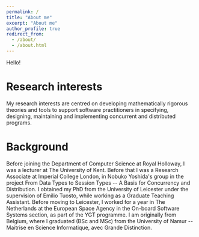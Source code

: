 ```yaml
---
permalink: /
title: "About me"
excerpt: "About me"
author_profile: true
redirect_from: 
  - /about/
  - /about.html
---
```



Hello!

Research interests
======

My research interests are centred on developing mathematically
rigorous theories and tools to support software practitioners in
specifying, designing, maintaining and implementing concurrent and
distributed programs.


Background
======
Before joining the Department of Computer Science at Royal Holloway, I
was a lecturer at The University of Kent. Before that I was a Research
Associate at Imperial College London, in Nobuko Yoshida's group in the
project From Data Types to Session Types -- A Basis for Concurrency
and Distribution. I obtained my PhD from the University of Leicester
under the supervision of Emilio Tuosto, while working as a Graduate
Teaching Assistant. Before moving to Leicester, I worked for a year in
The Netherlands at the European Space Agency in the On-board Software
Systems section, as part of the YGT programme. I am originally from
Belgium, where I graduated (BSc and MSc) from the University of Namur
-- Maitrise en Science Informatique, avec Grande Distinction.

